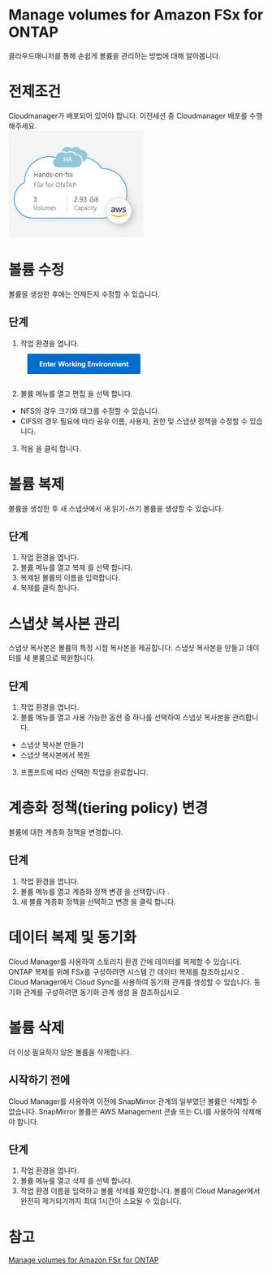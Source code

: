 # Manage volumes for Amazon FSx for ONTAP
클라우드매니저를 통해 손쉽게 볼륨을 관리하는 방법에 대해 알아봅니다.

# 전제조건
 Cloudmanager가 배포되어 있어야 합니다. 이전세션 중 Cloudmanager 배포를 수행해주세요.</br>
 ![CloudmanagerView](./images/CloudmanagerInFsxontap.png)

# 볼륨 수정
볼륨을 생성한 후에는 언제든지 수정할 수 있습니다.

## 단계
1. 작업 환경을 엽니다.</br>
![Enter](./images/EnterWorkingEnviroment.png)

2. 볼륨 메뉴를 열고 편집 을 선택 합니다.
  - NFS의 경우 크기와 태그를 수정할 수 있습니다.
  - CIFS의 경우 필요에 따라 공유 이름, 사용자, 권한 및 스냅샷 정책을 수정할 수 있습니다.

3. 적용 을 클릭 합니다.

# 볼륨 복제
볼륨을 생성한 후 새 스냅샷에서 새 읽기-쓰기 볼륨을 생성할 수 있습니다.

## 단계
1. 작업 환경을 엽니다.
2. 볼륨 메뉴를 열고 복제 를 선택 합니다.
3. 복제된 볼륨의 이름을 입력합니다.
4. 복제를 클릭 합니다.

# 스냅샷 복사본 관리
스냅샷 복사본은 볼륨의 특정 시점 복사본을 제공합니다. 스냅샷 복사본을 만들고 데이터를 새 볼륨으로 복원합니다.

## 단계
1. 작업 환경을 엽니다.
2. 볼륨 메뉴를 열고 사용 가능한 옵션 중 하나를 선택하여 스냅샷 복사본을 관리합니다.
  - 스냅샷 복사본 만들기
  - 스냅샷 복사본에서 복원

3. 프롬프트에 따라 선택한 작업을 완료합니다.

# 계층화 정책(tiering policy) 변경
볼륨에 대한 계층화 정책을 변경합니다.

## 단계
1. 작업 환경을 엽니다.
2. 볼륨 메뉴를 열고 계층화 정책 변경 을 선택합니다 .
3. 새 볼륨 계층화 정책을 선택하고 변경 을 클릭 합니다.

# 데이터 복제 및 동기화
Cloud Manager를 사용하여 스토리지 환경 간에 데이터를 복제할 수 있습니다. ONTAP 복제를 위해 FSx를 구성하려면 시스템 간 데이터 복제를 참조하십시오 .
Cloud Manager에서 Cloud Sync를 사용하여 동기화 관계를 생성할 수 있습니다. 동기화 관계를 구성하려면 동기화 관계 생성 을 참조하십시오 .

# 볼륨 삭제
더 이상 필요하지 않은 볼륨을 삭제합니다.

## 시작하기 전에
Cloud Manager를 사용하여 이전에 SnapMirror 관계의 일부였던 볼륨은 삭제할 수 없습니다. SnapMirror 볼륨은 AWS Management 콘솔 또는 CLI를 사용하여 삭제해야 합니다.

## 단계
1. 작업 환경을 엽니다.
2. 볼륨 메뉴를 열고 삭제 를 선택 합니다.
3. 작업 환경 이름을 입력하고 볼륨 삭제를 확인합니다. 볼륨이 Cloud Manager에서 완전히 제거되기까지 최대 1시간이 소요될 수 있습니다.

# 참고
[Manage volumes for Amazon FSx for ONTAP](https://docs.netapp.com/us-en/cloud-manager-fsx-ontap/use/task-manage-fsx-volumes.html#edit-volumes)